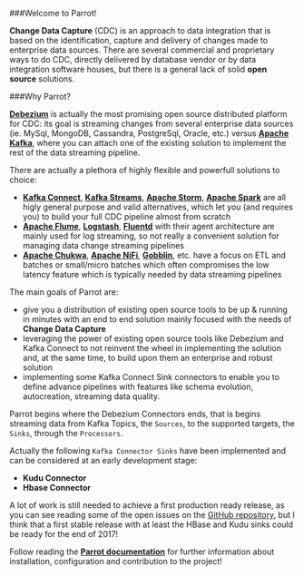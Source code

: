 ###Welcome to Parrot!

**Change Data Capture** (CDC) is an approach to data integration that is based on the identification, capture and delivery of changes made to enterprise data sources.
There are several commercial and proprietary ways to do CDC, directly delivered by database vendor or by data integration software houses, but there is a general lack of solid **open source** solutions.

###Why Parrot?

[**Debezium**](http://debezium.io/) is actually the most promising open source distributed platform for CDC: its goal is streaming changes from several enterprise data sources (ie. MySql, MongoDB, Cassandra, PostgreSql, Oracle, etc.) versus [**Apache Kafka**](https://kafka.apache.org/), where you can attach one of the existing solution to implement the rest of the data streaming pipeline.

There are actually a plethora of highly flexible and powerfull solutions to choice:

* [**Kafka Connect**](http://docs.confluent.io/2.0.0/connect/), [**Kafka Streams**](https://kafka.apache.org/documentation/streams/), [**Apache Storm**](http://storm.apache.org/), [**Apache Spark**](https://spark.apache.org/) are all higly general purpose and valid alternatives, which let you (and requires you) to build your full CDC pipeline almost from scratch
* [**Apache Flume**](https://flume.apache.org/), [**Logstash**](https://www.elastic.co/products/logstash), [**Fluentd**](http://www.fluentd.org/) with their agent architecture are mainly used for log streaming, so not really a convenient solution for managing data change streaming pipelines
* [**Apache Chukwa**](http://chukwa.apache.org/), [**Apache NiFi**](https://nifi.apache.org/), [**Gobblin**](https://github.com/linkedin/gobblin), etc. have a focus on ETL and batches or small/micro batches which often compromises the low latency feature which is typically needed by data streaming pipelines

The main goals of Parrot are:

* give you a distribution of existing open source tools to be up & running in minutes with an end to end solution mainly focused with the needs of **Change Data Capture**
* leveraging the power of existing open source tools like Debezium and Kafka Connect to not reinvent the wheel in implementing the solution and, at the same time, to build upon them an enterprise and robust solution
* implementing some Kafka Connect Sink connectors to enable you to define advance pipelines with features like schema evolution, autocreation, streaming data quality.

Parrot begins where the Debezium Connectors ends, that is begins streaming data from Kafka Topics, the `Sources`, to the supported targets, the `Sinks`, through the `Processors`.

Actually the following `Kafka Connector Sinks` have been implemented and can be considered at an early development stage:

* **Kudu Connector**
* **Hbase Connector**

A lot of work is still needed to achieve a first production ready release, as you can see reading some of the open issues on the [GitHub repository](https://github.com/parrotcdc/parrot), but I think that a first stable release with at least the HBase and Kudu sinks could be ready for the end of 2017!

Follow reading the [**Parrot documentation**](https://parrotcdc.github.io/parrot-docs) for further information about installation, configuration and contribution to the project!